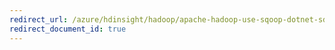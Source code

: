 ```yaml
---
redirect_url: /azure/hdinsight/hadoop/apache-hadoop-use-sqoop-dotnet-sdk
redirect_document_id: true
---
```

